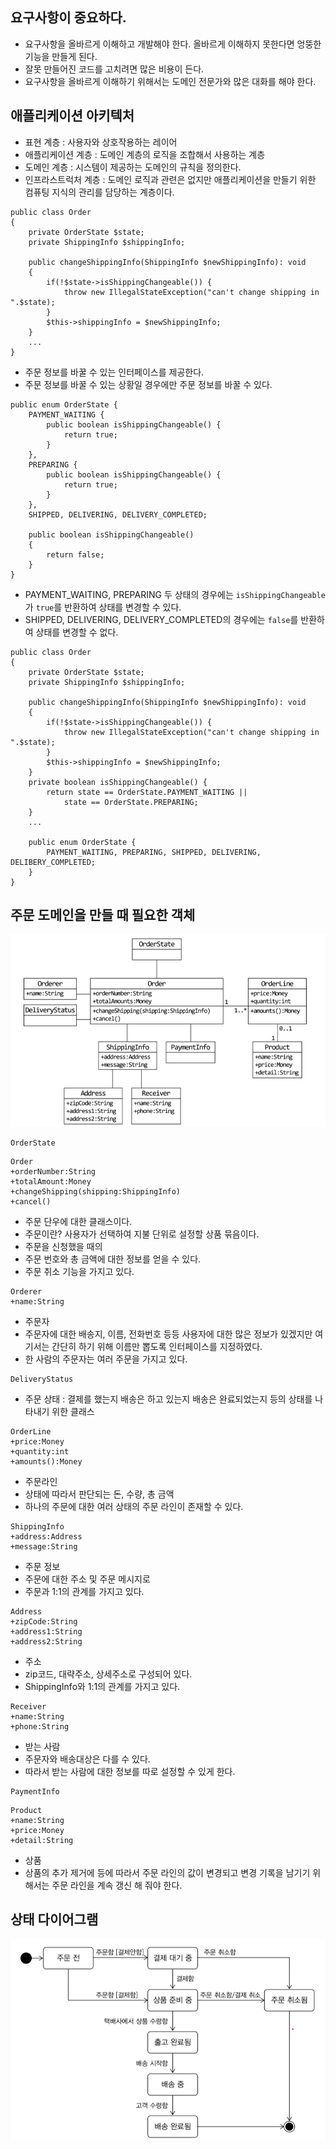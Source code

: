 ## 요구사항이 중요하다.
- 요구사항을 올바르게 이해하고 개발해야 한다. 올바르게 이해하지 못한다면 엉뚱한 기능을 만들게 된다.
- 잘못 만들어진 코드를 고치려면 많은 비용이 든다.
- 요구사항을 올바르게 이해하기 위해서는 도메인 전문가와 많은 대화를 해야 한다.

## 애플리케이션 아키텍처
- 표현 계층 : 사용자와 상호작용하는 레이어
- 애플리케이션 계층 : 도메인 계층의 로직을 조합해서 사용하는 계층
- 도메인 계층 : 시스템이 제공하는 도메인의 규칙을 정의한다.
- 인프라스트럭처 계층 : 도메인 로직과 관련은 없지만 애플리케이션을 만들기 위한 컴퓨팅 지식의 관리를 담당하는 계층이다.

```
public class Order 
{
	private OrderState $state;
	private ShippingInfo $shippingInfo;

	public changeShippingInfo(ShippingInfo $newShippingInfo): void
	{
		if(!$state->isShippingChangeable()) {
			throw new IllegalStateException("can't change shipping in ".$state);
		}
		$this->shippingInfo = $newShippingInfo; 
	}
	...
}
```
- 주문 정보를 바꿀 수 있는 인터페이스를 제공한다.
- 주문 정보를 바꿀 수 있는 상황일 경우에만 주문 정보를 바꿀 수 있다.


```
public enum OrderState {
	PAYMENT_WAITING {
		public boolean isShippingChangeable() {
			return true;
		}
	},
	PREPARING {
		public boolean isShippingChangeable() {
			return true;
		}
	},
	SHIPPED, DELIVERING, DELIVERY_COMPLETED;

	public boolean isShippingChangeable()
	{
		return false;
	}
}
```
- PAYMENT_WAITING, PREPARING 두 상태의 경우에는 `isShippingChangeable`가 `true`를 반환하여 상태를 변경할 수 있다.
- SHIPPED, DELIVERING, DELIVERY_COMPLETED의 경우에는 `false`를 반환하여 상태를 변경할 수 없다.


```
public class Order 
{
	private OrderState $state;
	private ShippingInfo $shippingInfo;

	public changeShippingInfo(ShippingInfo $newShippingInfo): void
	{
		if(!$state->isShippingChangeable()) {
			throw new IllegalStateException("can't change shipping in ".$state);
		}
		$this->shippingInfo = $newShippingInfo; 
	}
	private boolean isShippingChangeable() {
		return state == OrderState.PAYMENT_WAITING ||
			state == OrderState.PREPARING;
	}
	...
	
	public enum OrderState {
		PAYMENT_WAITING, PREPARING, SHIPPED, DELIVERING, DELIBERY_COMPLETED;
	}
}
```


## 주문 도메인을 만들 때 필요한 객체
![객체 기반 주문 도메인 모델](./img/1.3_객체기반_주문_도메인_모델.png)
```
OrderState
```

```
Order
+orderNumber:String
+totalAmount:Money
+changeShipping(shipping:ShippingInfo)
+cancel()
```
- 주문 단우에 대한 클래스이다.
- 주문이란? 사용자가 선택하여 지불 단위로 설정할 상품 묶음이다.
- 주문을 신청했을 때의 
- 주문 번호와 총 금액에 대한 정보를 얻을 수 있다.
- 주문 취소 기능을 가지고 있다.

```
Orderer
+name:String
```
- 주문자
- 주문자에 대한 배송지, 이름, 전화번호 등등 사용자에 대한 많은 정보가 있겠지만 여기서는 간단히 하기 위해 이름만 뽑도록 인터페이스를 지정하였다.
- 한 사람의 주문자는 여러 주문을 가지고 있다.

```
DeliveryStatus
```
- 주문 상태 : 결제를 했는지 배송은 하고 있는지 배송은 완료되었는지 등의 상태를 나타내기 위한 클래스

```
OrderLine
+price:Money
+quantity:int
+amounts():Money
```
- 주문라인
- 상태에 따라서 판단되는 돈, 수량, 총 금액
- 하나의 주문에 대한 여러 상태의 주문 라인이 존재할 수 있다.


```
ShippingInfo
+address:Address
+message:String
```
- 주문 정보
- 주문에 대한 주소 및 주문 메시지로
- 주문과 1:1의 관계를 가지고 있다.

```
Address
+zipCode:String
+address1:String
+address2:String
```
- 주소
- zip코드, 대략주소, 상세주소로 구성되어 있다.
- ShippingInfo와 1:1의 관계를 가지고 있다.

```
Receiver
+name:String
+phone:String
```
- 받는 사람
- 주문자와 배송대상은 다를 수 있다.
- 따라서 받는 사람에 대한 정보를 따로 설정할 수 있게 한다.

```
PaymentInfo
```

```
Product
+name:String
+price:Money
+detail:String
```
- 상품
- 상품의 추가 제거에 등에 따라서 주문 라인의 값이 변경되고 변경 기록을 남기기 위해서는 주문 라인을 계속 갱신 해 줘야 한다.


## 상태 다이어그램
![상태_다이어그램을_이용한_주문_상태_모델링](./img/1.4_상태_다이어그램을_이용한_주문_상태_모델링.png)



